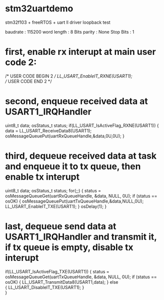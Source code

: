 # stm32uartdemo
stm32f103 + freeRTOS + uart ll driver loopback test

baudrate    : 115200
word length : 8 Bits
parity      : None
Stop Bits   : 1

# first, enable rx interupt at main user code 2:

/* USER CODE BEGIN 2 */
LL_USART_EnableIT_RXNE(USART1);   
/* USER CODE END 2 */
  
# second, enqueue received data at USART1_IRQHandler

uint8_t data;
osStatus_t status;
if(LL_USART_IsActiveFlag_RXNE(USART1))
{
	data = LL_USART_ReceiveData8(USART1);
	osMessageQueuePut(uartRxQueueHandle,&data,0U,0U);
}

# third, dequeue received data at task and enqueue it to tx queue, then enable tx interupt

uint8_t data;
osStatus_t status;
for(;;)
{
	status = osMessageQueueGet(uartRxQueueHandle, &data, NULL, 0U);
	if (status == osOK)
	{
		osMessageQueuePut(uartTxQueueHandle,&data,NULL,0U);
		LL_USART_EnableIT_TXE(USART1);
	}
	osDelay(1);
}

# last, dequeue send data at USART1_IRQHandler and transmit it, if tx queue is empty, disable tx interupt
if(LL_USART_IsActiveFlag_TXE(USART1))
{
	status = osMessageQueueGet(uartTxQueueHandle, &data, NULL, 0U);
	if (status == osOK)
	{
		LL_USART_TransmitData8(USART1,data);
	}
	else				
	{
		LL_USART_DisableIT_TXE(USART1);
	}			
}
